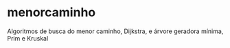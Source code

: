 # menorcaminho
Algoritmos de busca do menor caminho, Dijkstra, e árvore geradora mínima, Prim e Kruskal   
